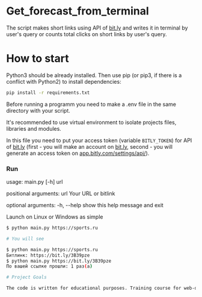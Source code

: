 # Get_forecast_from_terminal
The script makes short links using API of [bit.ly](https://bit.ly) and writes it in terminal by user's query or counts total clicks on short links by user's query.

# How to start

Python3 should be already installed. Then use pip (or pip3, if there is a conflict with Python2) to install dependencies:

```bash
pip install -r requirements.txt
```
Before running a programm you need to make a .env file in the same directory with your script.

It's recommended to use virtual environment to isolate projects files, libraries and modules.

In this file you need to put your access token (variable `BITLY_TOKEN`) for API of [bit.ly](https://bit.ly) (first - you will make an account on [bit.ly](https://bit.ly), second - you will generate an access token on [app.bitly.com/settings/api/](https://app.bitly.com/settings/api/)). 

### Run

usage: main.py [-h] url

positional arguments:
  url         Your URL or bitlink

optional arguments:
  -h, --help  show this help message and exit
  
Launch on Linux or Windows as simple

```bash
$ python main.py https://sports.ru

# You will see

$ python main.py https://sports.ru
Битлинк: https://bit.ly/3B39pze
$ python main.py https://bit.ly/3B39pze
По вашей ссылке прошли: 1 раз(а)

# Project Goals

The code is written for educational purposes. Training course for web-developers - [DEVMAN.org](https://devman.org)

